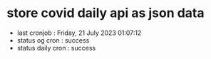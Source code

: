 # store covid daily api as json data

- last cronjob : Friday, 21 July 2023 01:07:12
- status og cron : success
- status daily cron : success
      
      